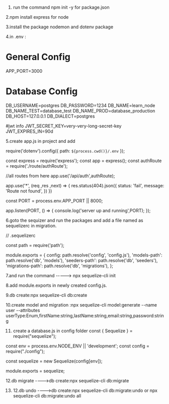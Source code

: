 1. run the command npm init -y for package.json

2.npm install express for node

3.install the package nodemon and dotenv package

4.in .env :
# General Config
APP_PORT=3000

# Database Config
DB_USERNAME=postgres
DB_PASSWORD=1234
DB_NAME=learn_node
DB_NAME_TEST=database_test
DB_NAME_PROD=database_production
DB_HOST=127.0.0.1
DB_DIALECT=postgres


#jwt info
JWT_SECRET_KEY=very-very-long-secret-key
JWT_EXPIRES_IN=90d

5.create app.js in project and add 

require('dotenv').config({ path: `${process.cwd()}/.env` });

const express = require('express');
const app = express();
const authRoute = require('./route/authRoute');

//all routes from here
app.use('/api/auth',authRoute);


app.use('*', (req ,res ,next) => {
    res.status(404).json({
        status: 'fail',
        message: 'Route not found',
    })
})

const PORT = process.env.APP_PORT || 8000;

app.listen(PORT, () => {
    console.log('server up and running',PORT);
});


6.goto the sequizer and run the packages and add a file named as sequelizerc in migration.

// .sequelizerc

const path = require('path');

module.exports = {
  config: path.resolve('config', 'config.js'),
  'models-path': path.resolve('db', 'models'),
  'seeders-path': path.resolve('db', 'seeders'),
  'migrations-path': path.resolve('db', 'migrations'),
};

7.and run the command -----> npx sequelize-cli init



8.add module.exports in newly created config.js.


9.db create:npx sequelize-cli db:create


10.create model and migration :npx sequelize-cli model:generate --name user --attributes userType:Enum,firstName:string,lastName:string,email:string,password:string

11. create a database.js in config folder 
const { Sequelize } = require("sequelize");

const env = process.env.NODE_ENV || 'development';
const config = require("./config");

const sequelize = new Sequelize(config[env]);

module.exports = sequelize;


12.db migrate ---->db create:npx sequelize-cli db:migrate


13. 12.db undo ---->db create:npx sequelize-cli db:migrate:undo or npx sequelize-cli db:migrate:undo all


